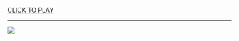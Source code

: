 
<a href="https://premium76.site?title=free_driving_games_unblocked&ref=13M">CLICK TO PLAY</a></h3>
<hr>

<a href="https://premium76.site?title=free_driving_games_unblocked&ref=13M"><img src="https://clearcache.store/games.png"></a>


